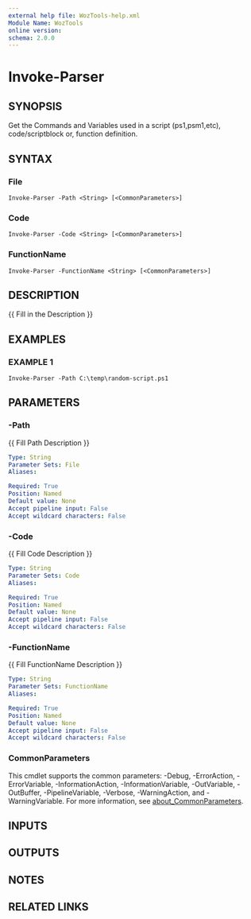 ```yaml
---
external help file: WozTools-help.xml
Module Name: WozTools
online version:
schema: 2.0.0
---
```


# Invoke-Parser

## SYNOPSIS
Get the Commands and Variables used in a script (ps1,psm1,etc), code/scriptblock or, function definition.

## SYNTAX

### File
```
Invoke-Parser -Path <String> [<CommonParameters>]
```

### Code
```
Invoke-Parser -Code <String> [<CommonParameters>]
```

### FunctionName
```
Invoke-Parser -FunctionName <String> [<CommonParameters>]
```

## DESCRIPTION
{{ Fill in the Description }}

## EXAMPLES

### EXAMPLE 1
```
Invoke-Parser -Path C:\temp\random-script.ps1
```

## PARAMETERS

### -Path
{{ Fill Path Description }}

```yaml
Type: String
Parameter Sets: File
Aliases:

Required: True
Position: Named
Default value: None
Accept pipeline input: False
Accept wildcard characters: False
```

### -Code
{{ Fill Code Description }}

```yaml
Type: String
Parameter Sets: Code
Aliases:

Required: True
Position: Named
Default value: None
Accept pipeline input: False
Accept wildcard characters: False
```

### -FunctionName
{{ Fill FunctionName Description }}

```yaml
Type: String
Parameter Sets: FunctionName
Aliases:

Required: True
Position: Named
Default value: None
Accept pipeline input: False
Accept wildcard characters: False
```

### CommonParameters
This cmdlet supports the common parameters: -Debug, -ErrorAction, -ErrorVariable, -InformationAction, -InformationVariable, -OutVariable, -OutBuffer, -PipelineVariable, -Verbose, -WarningAction, and -WarningVariable. For more information, see [about_CommonParameters](http://go.microsoft.com/fwlink/?LinkID=113216).

## INPUTS

## OUTPUTS

## NOTES

## RELATED LINKS
